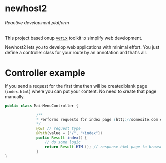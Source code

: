 # newhost2
###### Reactive development platform
This project based onup <a href="http://vertx.io" target="_black">vert.x</a> toolkit to simplify web development.
<br/>

Newhost2 lets you to develop web applications with minimal effort. You just define a controller class for your route by an annotation and that's all. 

# Controller example

If you send a request for the first time then will be created blank page (<code>index.html</code>) where you can put your content. 
No need to create that page manually.

```java
public class MainMenuController {

              /**
              * Performs requests for index page (http://somesite.com or http://somesite.com/index)
              */
              @GET // request type
              @Path(value = {"/", "/index"})
              public Result index() {
                  // do some logic
                  return Result.HTML(); // response html page to browser
              }
}
```


